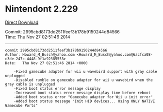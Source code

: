 # Nintendont 2.229
[Direct Download](./Nintendont.zip)

Commit: 2995cbd8173dd2511feef3b178b9150244d84566  
Time: Thu Nov 27 02:51:46 2014   

-----

```
commit 2995cbd8173dd2511feef3b178b9150244d84566
Author: Howard_M_Busch@yahoo.com <Howard_M_Busch@yahoo.com@6acfca08-c3de-247c-4448-9f1a92385553>
Date:   Thu Nov 27 02:51:46 2014 +0000

    -Fixed gamecube adapter for wii u wavebird support with gray cable unplugged
    -Disabled rumble on gamecube adapter for wii u wavebird when the gray cable is unplugged
    -Fixed boot status error message display
    -Increased boot status error message display time before reboot
    -Added boot status error "Gamecube adapter for Wii u init error"
    -Added boot status message "Init HID devices... Using ONLY NATIVE Gamecube Ports"
```
